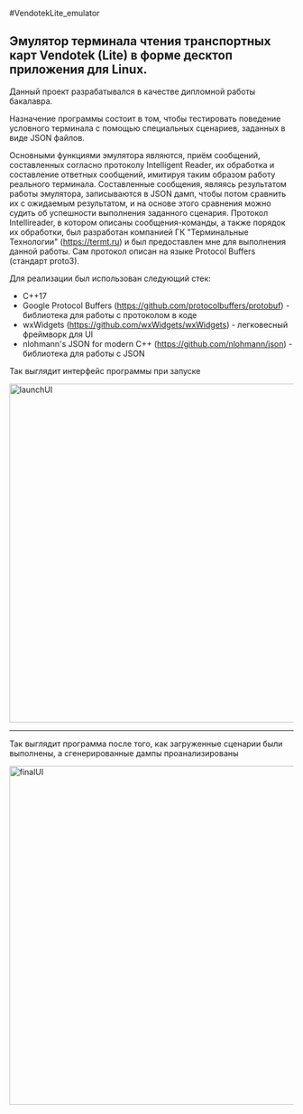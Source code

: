#VendotekLite_emulator
## Эмулятор терминала чтения транспортных карт Vendotek (Lite) в форме десктоп приложения для Linux.

Данный проект разрабатывался в качестве дипломной работы бакалавра.

Назначение программы состоит в том, чтобы тестировать поведение условного терминала с помощью специальных сценариев, заданных в виде JSON файлов.

Основными функциями эмулятора являются, приём сообщений, составленных согласно протоколу Intelligent Reader, их обработка и составление ответных сообщений, имитируя таким образом работу реального терминала. Составленные сообщения, являясь результатом работы эмулятора, записываются в JSON дамп, чтобы потом сравнить их с ожидаемым результатом, и на основе этого сравнения можно судить об успешности выполнения заданного сценария.
Протокол Intellireader, в котором описаны сообщения-команды, а также порядок их обработки, был разработан компанией ГК "Терминальные Технологии" (https://termt.ru) и был предоставлен мне для выполнения данной работы. Сам протокол описан на языке Protocol Buffers (стандарт proto3).

Для реализации был использован следующий стек:
 - С++17
 - Google Protocol Buffers (https://github.com/protocolbuffers/protobuf) - библиотека для работы с протоколом в коде
 - wxWidgets (https://github.com/wxWidgets/wxWidgets) - легковесный фреймворк для UI
 - nlohmann's JSON for modern C++ (https://github.com/nlohmann/json) - библиотека для работы с JSON

Так выглядит интерфейс программы при запуске

<img src="https://github.com/user-attachments/assets/b5adb248-fc6c-4f76-bb10-47db28a12503" alt="launchUI" width="600"/>

---

Так выглядит программа после того, как загруженные сценарии были выполнены, а сгенерированные дампы проанализированы

<img src="https://github.com/user-attachments/assets/8ce7e7f1-06e3-410f-921e-b6b7794095c8" alt="finalUI" width="600"/>
